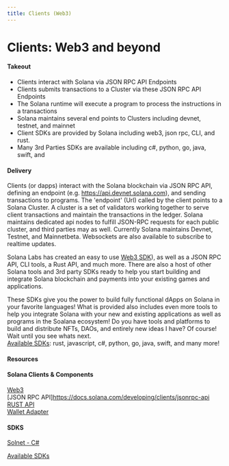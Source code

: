```yaml
---
title: Clients (Web3)
---
```


# Clients: Web3 and beyond

#### Takeout
- Clients interact with Solana via JSON RPC API Endpoints
- Clients submits transactions to a Cluster via these JSON RPC API Endpoints
- The Solana runtime will execute a program to process the instructions in a transactions
- Solana maintains several end points to Clusters including devnet, testnet, and mainnet
- Client SDKs are provided by Solana including web3, json rpc, CLI, and rust.
- Many 3rd Parties SDKs are available including c#, python, go, java, swift, and

#### Delivery
Clients (or dapps) interact with the Solana blockchain via JSON RPC API, defining an endpoint (e.g. https://api.devnet.solana.com), and sending transactions to programs. The 'endpoint' (Url) called by the client points to a Solana Cluster. A cluster is a set of validators working together to serve client transactions and maintain the transactions in the ledger. Solana maintains dedicated api nodes to fulfill JSON-RPC requests for each public cluster, and third parties may as well. Currently Solana maintains Devnet, Testnet, and Mainnetbeta. Websockets are also available to subscribe to realtime updates. 

Solana Labs has created an easy to use [Web3 SDK](https://solana-labs.github.io/solana-web3.js/)), as well as a JSON RPC API, CLI tools, a Rust API, and much more. There are also a host of other Solana tools and 3rd party SDKs ready to help you start building and integrate Solana blockchain and payments into your existing games and applications.

These SDKs give you the power to build fully functional dApps on Solana in your favorite languages! What is provided also includes even more tools to help you integrate Solana with your new and existing applications as well as programs in the Soalana ecosystem! Do you have tools and platforms to build and distribute NFTs, DAOs, and entirely new ideas I have? Of course! Wait until you see whats next. <br>
[Available SDKs](/resources/sdks.md): rust, javascript, c#, python, go, java, swift, and many more!




#### Resources

#### Solana Clients & Components
[Web3](https://docs.solana.com/developing/clients/javascript-reference) <br>
[JSON RPC API]https://docs.solana.com/developing/clients/jsonrpc-api<br>
[RUST API](https://docs.solana.com/developing/clients/rust-api)<br>
[Wallet Adapter](https://github.com/solana-labs/wallet-adapter)<br>

#### SDKS
[Solnet - C#](https://blockmountain.io/)

[Available SDKs](/resources/sdks.md)